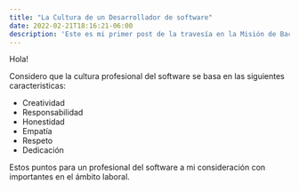 ```yaml
---
title: "La Cultura de un Desarrollador de software"
date: 2022-02-21T18:16:21-06:00
description: 'Este es mi primer post de la travesía en la Misión de Backend con Node JS de Launch X.'
---
```


Hola!

Considero que la cultura profesional del software se basa en las siguientes caracteristicas:
- Creatividad
- Responsabilidad
- Honestidad
- Empatía
- Respeto
- Dedicación

Estos puntos para un profesional del software a mi consideración con importantes en el ámbito laboral.
